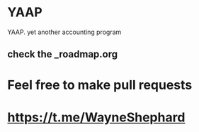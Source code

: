 # YAAP
YAAP. yet another accounting program
## check the _roadmap.org
# Feel free to make pull requests

# https://t.me/WayneShephard
